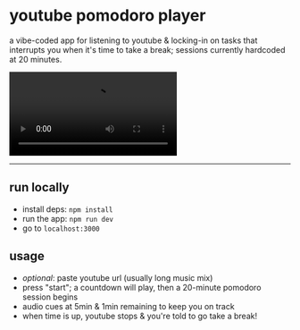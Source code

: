 # youtube pomodoro player

a vibe-coded app for listening to youtube & locking-in on tasks that interrupts you when it's time to take a break; sessions currently hardcoded at 20 minutes.

<video src="https://github.com/user-attachments/assets/34f80e9c-e0a4-474e-9feb-a49d8c4814d8?raw=true"></video>

---

## run locally

- install deps: `npm install`
- run the app: `npm run dev`
- go to `localhost:3000`

## usage

- _optional_: paste youtube url (usually long music mix)
- press "start"; a countdown will play, then a 20-minute pomodoro session begins
- audio cues at 5min & 1min remaining to keep you on track
- when time is up, youtube stops & you're told to go take a break!
